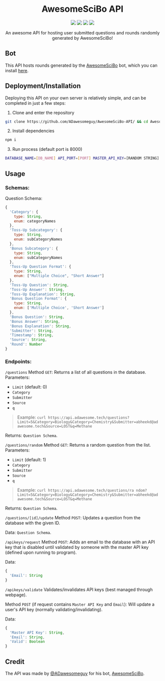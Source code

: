 <h1 align="center">AwesomeSciBo API</h1>

<p align="center">
<a href="https://github.com/ADawesomeguy/AwesomeSciBo-API/stargazers"><img src="https://img.shields.io/github/stars/ADawesomeguy/AwesomeSciBo-API?color=blue&style=for-the-badge"></a>
<a href="https://github.com/ADawesomeguy/AwesomeSciBo-API/network"><img src="https://img.shields.io/github/forks/ADawesomeguy/AwesomeSciBo-API?style=for-the-badge"></a>
<a href="https://github.com/ADawesomeguy/AwesomeSciBo-API/blob/master/LICENSE"><img src="https://img.shields.io/github/license/ADawesomeguy/AwesomeSciBo-API?color=blue&style=for-the-badge"></a>
<a href="https://github.com/ADawesomeguy/AwesomeSciBo-API/issues"><img src="https://img.shields.io/github/issues/ADawesomeguy/AwesomeSciBo-API?color=blue&style=for-the-badge"></a>
</p>

<p align="center">An awesome API for hosting user submitted questions and rounds randomly generated by AwesomeSciBo!</p>

## Bot
This API hosts rounds generated by the [AwesomeSciBo](https://github.com/ADawesomeguy/AwesomeSciBo) bot, which you can install [here](https://adat.link).

## Deployment/Installation
Deploying this API on your own server is relatively simple, and can be completed in just a few steps:

1. Clone and enter the repository
```bash
git clone https://github.com/ADawesomeguy/AwesomeSciBo-API/ && cd AwesomeSciBo-API
```

2. Install dependencies
```bash
npm i
```

3. Run process (default port is 8000)
```bash
DATABASE_NAME=[DB_NAME] API_PORT=[PORT] MASTER_API_KEY=[RANDOM STRING] npm run start
```

## Usage

### Schemas:
Question Schema:
```javascript
{
  'Category': {
    type: String,
    enum: categoryNames
  },
  'Toss-Up Subcategory': {
    type: String,
    enum: subCategoryNames
  },
  'Bonus Subcategory': {
    type: String,
    enum: subCategoryNames
  },
  'Toss-Up Question Format': {
    type: String,
    enum: ["Multiple Choice", "Short Answer"]
  },
  'Toss-Up Question': String,
  'Toss-Up Answer': String,
  'Toss-Up Explanation': String,
  'Bonus Question Format': {
    type: String,
    enum: ['Multiple Choice', 'Short Answer']
  },
  'Bonus Question': String,
  'Bonus Answer': String,
  'Bonus Explanation': String,
  'Submitter': String,
  'Timestamp': String,
  'Source': String,
  'Round': Number
}
```

### Endpoints:
`/questions`
Method `GET`: Returns a list of all questions in the database.
Parameters:
- `Limit` (default: 0)
- `Category`
- `Submitter`
- `Source`
- `q`

> Example: `curl https://api.adawesome.tech/questions?Limit=5&Category=Biology&Category=Chemistry&Submitter=abheekd@adawesome.tech&Source=LOST&q=Methane`

Returns: `Question Schema`.

`/questions/random`
Method `GET`: Returns a random question from the list.
Parameters:
- `Limit` (default: 1)
- `Category`
- `Submitter`
- `Source`
- `q`

> Example: `curl https://api.adawesome.tech/questions/ra ndom?Limit=5&Category=Biology&Category=Chemistry&Submitter=abheekd@adawesome.tech&Source=LOST&q=Methane`

Returns: `Question Schema`.

`/questions/[id]/update`
Method `POST`: Updates a question from the database with the given ID.

Data: `Question Schema`.

`/apikeys/request`
Method `POST`: Adds an email to the database with an API key that is disabled until validated by someone with the master API key (defined upon running to program).

Data:
```javascript
{
  'Email': String
}
```

`/apikeys/validate`
Validates/invalidates API keys (best managed through webpage).

Method `POST` (if request contains `Master API Key` and `Email`): Will update a user's API key (normally validating/invalidating).

Data:
```javascript
{
  'Master API Key': String,
  'Email': String,
  'Valid': Boolean
}
```

## Credit
The API was made by [@ADawesomeguy](https://github.com/ADawesomeguy) for his bot, [AwesomeSciBo](https://github.com/ADawesomeguy/AwesomeSciBo).
